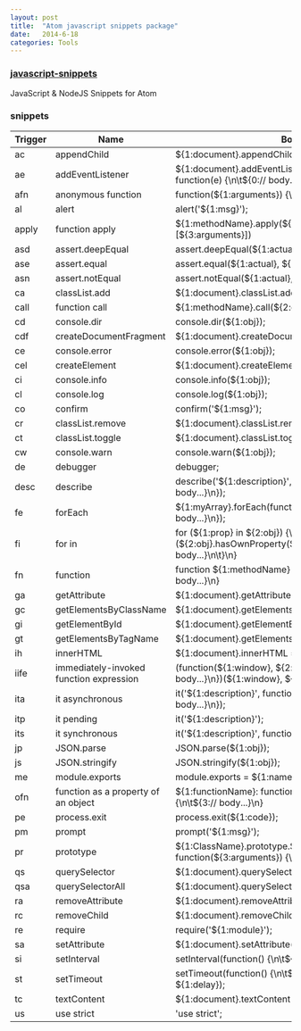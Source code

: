 ```yaml
---
layout: post
title:  "Atom javascript snippets package"
date:   2014-6-18
categories: Tools
---
```


### [javascript-snippets](https://atom.io/packages/javascript-snippets)

JavaScript & NodeJS Snippets for Atom

### snippets

<section class="section" is="space-pen-section" style="display: block;"><table class="package-snippets-table table native-key-bindings text table-bordered" tabindex="-1"><thead><tr><th>Trigger</th><th>Name</th><th>Body</th></tr></thead><tbody><tr is="space-pen-tr"><td class="snippet-prefix">ac</td><td>appendChild</td><td class="snippet-body">${1:document}.appendChild(${2:elem});</td></tr><tr is="space-pen-tr"><td class="snippet-prefix">ae</td><td>addEventListener</td><td class="snippet-body">${1:document}.addEventListener('${2:event}', function(e) {\n\t${0:// body...}\n});</td></tr><tr is="space-pen-tr"><td class="snippet-prefix">afn</td><td>anonymous function</td><td class="snippet-body">function(${1:arguments}) {\n\t${0:// body...}\n}</td></tr><tr is="space-pen-tr"><td class="snippet-prefix">al</td><td>alert</td><td class="snippet-body">alert('${1:msg}');</td></tr><tr is="space-pen-tr"><td class="snippet-prefix">apply</td><td>function apply</td><td class="snippet-body">${1:methodName}.apply(${2:context}, [${3:arguments}])</td></tr><tr is="space-pen-tr"><td class="snippet-prefix">asd</td><td>assert.deepEqual</td><td class="snippet-body">assert.deepEqual(${1:actual}, ${2:expected});</td></tr><tr is="space-pen-tr"><td class="snippet-prefix">ase</td><td>assert.equal</td><td class="snippet-body">assert.equal(${1:actual}, ${2:expected});</td></tr><tr is="space-pen-tr"><td class="snippet-prefix">asn</td><td>assert.notEqual</td><td class="snippet-body">assert.notEqual(${1:actual}, ${2:expected});</td></tr><tr is="space-pen-tr"><td class="snippet-prefix">ca</td><td>classList.add</td><td class="snippet-body">${1:document}.classList.add('${2:class}');</td></tr><tr is="space-pen-tr"><td class="snippet-prefix">call</td><td>function call</td><td class="snippet-body">${1:methodName}.call(${2:context}, ${3:arguments})</td></tr><tr is="space-pen-tr"><td class="snippet-prefix">cd</td><td>console.dir</td><td class="snippet-body">console.dir(${1:obj});</td></tr><tr is="space-pen-tr"><td class="snippet-prefix">cdf</td><td>createDocumentFragment</td><td class="snippet-body">${1:document}.createDocumentFragment();</td></tr><tr is="space-pen-tr"><td class="snippet-prefix">ce</td><td>console.error</td><td class="snippet-body">console.error(${1:obj});</td></tr><tr is="space-pen-tr"><td class="snippet-prefix">cel</td><td>createElement</td><td class="snippet-body">${1:document}.createElement(${2:elem});</td></tr><tr is="space-pen-tr"><td class="snippet-prefix">ci</td><td>console.info</td><td class="snippet-body">console.info(${1:obj});</td></tr><tr is="space-pen-tr"><td class="snippet-prefix">cl</td><td>console.log</td><td class="snippet-body">console.log(${1:obj});</td></tr><tr is="space-pen-tr"><td class="snippet-prefix">co</td><td>confirm</td><td class="snippet-body">confirm('${1:msg}');</td></tr><tr is="space-pen-tr"><td class="snippet-prefix">cr</td><td>classList.remove</td><td class="snippet-body">${1:document}.classList.remove('${2:class}');</td></tr><tr is="space-pen-tr"><td class="snippet-prefix">ct</td><td>classList.toggle</td><td class="snippet-body">${1:document}.classList.toggle('${2:class}');</td></tr><tr is="space-pen-tr"><td class="snippet-prefix">cw</td><td>console.warn</td><td class="snippet-body">console.warn(${1:obj});</td></tr><tr is="space-pen-tr"><td class="snippet-prefix">de</td><td>debugger</td><td class="snippet-body">debugger;</td></tr><tr is="space-pen-tr"><td class="snippet-prefix">desc</td><td>describe</td><td class="snippet-body">describe('${1:description}', function() {\n\t${0:// body...}\n});</td></tr><tr is="space-pen-tr"><td class="snippet-prefix">fe</td><td>forEach</td><td class="snippet-body">${1:myArray}.forEach(function(${2:elem}) {\n\t${0:// body...}\n});</td></tr><tr is="space-pen-tr"><td class="snippet-prefix">fi</td><td>for in</td><td class="snippet-body">for (${1:prop} in ${2:obj}) {\n\tif (${2:obj}.hasOwnProperty(${1:prop})) {\n\t\t${0:// body...}\n\t}\n}</td></tr><tr is="space-pen-tr"><td class="snippet-prefix">fn</td><td>function</td><td class="snippet-body">function ${1:methodName} (${2:arguments}) {\n\t${0:// body...}\n}</td></tr><tr is="space-pen-tr"><td class="snippet-prefix">ga</td><td>getAttribute</td><td class="snippet-body">${1:document}.getAttribute('${2:attr}');</td></tr><tr is="space-pen-tr"><td class="snippet-prefix">gc</td><td>getElementsByClassName</td><td class="snippet-body">${1:document}.getElementsByClassName('${2:class}');</td></tr><tr is="space-pen-tr"><td class="snippet-prefix">gi</td><td>getElementById</td><td class="snippet-body">${1:document}.getElementById('${2:id}');</td></tr><tr is="space-pen-tr"><td class="snippet-prefix">gt</td><td>getElementsByTagName</td><td class="snippet-body">${1:document}.getElementsByTagName('${2:tag}');</td></tr><tr is="space-pen-tr"><td class="snippet-prefix">ih</td><td>innerHTML</td><td class="snippet-body">${1:document}.innerHTML = '${2:elem}';</td></tr><tr is="space-pen-tr"><td class="snippet-prefix">iife</td><td>immediately-invoked function expression</td><td class="snippet-body">(function(${1:window}, ${2:document}) {\n\t${0:// body...}\n})(${1:window}, ${2:document});</td></tr><tr is="space-pen-tr"><td class="snippet-prefix">ita</td><td>it asynchronous</td><td class="snippet-body">it('${1:description}', function(done) {\n\t${0:// body...}\n});</td></tr><tr is="space-pen-tr"><td class="snippet-prefix">itp</td><td>it pending</td><td class="snippet-body">it('${1:description}');</td></tr><tr is="space-pen-tr"><td class="snippet-prefix">its</td><td>it synchronous</td><td class="snippet-body">it('${1:description}', function() {\n\t${0:// body...}\n});</td></tr><tr is="space-pen-tr"><td class="snippet-prefix">jp</td><td>JSON.parse</td><td class="snippet-body">JSON.parse(${1:obj});</td></tr><tr is="space-pen-tr"><td class="snippet-prefix">js</td><td>JSON.stringify</td><td class="snippet-body">JSON.stringify(${1:obj});</td></tr><tr is="space-pen-tr"><td class="snippet-prefix">me</td><td>module.exports</td><td class="snippet-body">module.exports = ${1:name};</td></tr><tr is="space-pen-tr"><td class="snippet-prefix">ofn</td><td>function as a property of an object</td><td class="snippet-body">${1:functionName}: function(${2:arguments}) {\n\t${3:// body...}\n}</td></tr><tr is="space-pen-tr"><td class="snippet-prefix">pe</td><td>process.exit</td><td class="snippet-body">process.exit(${1:code});</td></tr><tr is="space-pen-tr"><td class="snippet-prefix">pm</td><td>prompt</td><td class="snippet-body">prompt('${1:msg}');</td></tr><tr is="space-pen-tr"><td class="snippet-prefix">pr</td><td>prototype</td><td class="snippet-body">${1:ClassName}.prototype.${2:methodName} = function(${3:arguments}) {\n\t${0:// body...}\n}</td></tr><tr is="space-pen-tr"><td class="snippet-prefix">qs</td><td>querySelector</td><td class="snippet-body">${1:document}.querySelector('${2:selector}');</td></tr><tr is="space-pen-tr"><td class="snippet-prefix">qsa</td><td>querySelectorAll</td><td class="snippet-body">${1:document}.querySelectorAll('${2:selector}');</td></tr><tr is="space-pen-tr"><td class="snippet-prefix">ra</td><td>removeAttribute</td><td class="snippet-body">${1:document}.removeAttribute('${2:attr}');</td></tr><tr is="space-pen-tr"><td class="snippet-prefix">rc</td><td>removeChild</td><td class="snippet-body">${1:document}.removeChild(${2:elem});</td></tr><tr is="space-pen-tr"><td class="snippet-prefix">re</td><td>require</td><td class="snippet-body">require('${1:module}');</td></tr><tr is="space-pen-tr"><td class="snippet-prefix">sa</td><td>setAttribute</td><td class="snippet-body">${1:document}.setAttribute('${2:attr}', ${3:value});</td></tr><tr is="space-pen-tr"><td class="snippet-prefix">si</td><td>setInterval</td><td class="snippet-body">setInterval(function() {\n\t${0:// body...}\n}, ${1:delay});</td></tr><tr is="space-pen-tr"><td class="snippet-prefix">st</td><td>setTimeout</td><td class="snippet-body">setTimeout(function() {\n\t${0:// body...}\n}, ${1:delay});</td></tr><tr is="space-pen-tr"><td class="snippet-prefix">tc</td><td>textContent</td><td class="snippet-body">${1:document}.textContent = '${2:content}';</td></tr><tr is="space-pen-tr"><td class="snippet-prefix">us</td><td>use strict</td><td class="snippet-body">'use strict';</td></tr></tbody></table></section>
